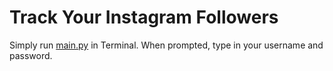 # Track Your Instagram Followers
Simply run [main.py](https://github.com/danieljbk/track_instagram_followers/blob/main/main.py) in Terminal. When prompted, type in your username and password.
